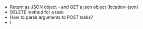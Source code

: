 - Return as JSON object - and GET a json object (location=json)
- DELETE method for a task
- How to parse arguments to POST tasks?
- l
